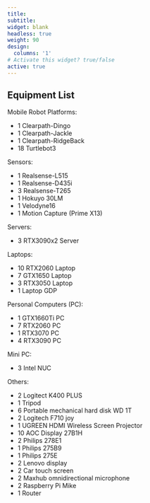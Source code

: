 ```yaml
---
title:
subtitle:
widget: blank
headless: true
weight: 90
design:
  columns: '1'
# Activate this widget? true/false
active: true
---
```

## Equipment List
Mobile Robot Platforms:
- 1 Clearpath-Dingo
- 1 Clearpath-Jackle
- 1 Clearpath-RidgeBack
- 18 Turtlebot3

Sensors:
- 1 Realsense-L515
- 1 Realsense-D435i
- 3 Realsense-T265
- 1 Hokuyo 30LM
- 1 Velodyne16
- 1 Motion Capture (Prime X13)

Servers:
- 3 RTX3090x2 Server

Laptops: 
- 10 RTX2060 Laptop 
- 7 GTX1650 Laptop 
- 3 RTX3050 Laptop 
- 1 Laptop GDP 

Personal Computers (PC):
- 1 GTX1660Ti PC
- 7 RTX2060 PC
- 1 RTX3070 PC
- 4 RTX3090 PC

Mini PC:
- 3 Intel NUC

Others:
- 2 Logitect K400 PLUS
- 1 Tripod
- 6 Portable mechanical hard disk WD 1T
- 2 Logitech F710 joy
- 1 UGREEN HDMI Wireless Screen Projector
- 10 AOC Display 27B1H
- 2 Philips 278E1
- 1 Philips 275B9
- 1 Philips 275E
- 2 Lenovo display
- 2 Car touch screen
- 2 Maxhub omnidirectional microphone
- 2 Raspberry Pi Mike
- 1 Router


